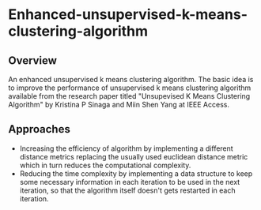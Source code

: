 # Enhanced-unsupervised-k-means-clustering-algorithm
## Overview
An enhanced unsupervised k means clustering algorithm. The basic idea is to improve the performance of unsupervised k means clustering algorithm available from the research paper titled "Unsupevised K Means Clustering Algorithm" by Kristina P Sinaga and Miin Shen Yang at IEEE Access. 
## Approaches
- Increasing the efficiency of algorithm by implementing a different distance metrics replacing the usually used euclidean distance metric which in turn reduces the computational complexity.
- Reducing the time complexity by implementing a data structure to keep some necessary information in each iteration to be used in the next iteration, so that the algorithm itself doesn't gets restarted in each iteration. 
